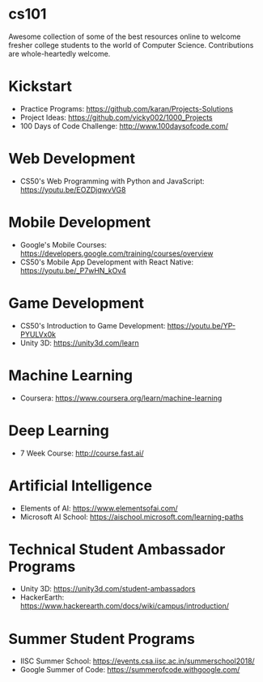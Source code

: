 # cs101
Awesome collection of some of the best resources online to welcome fresher college students to the world of Computer Science. Contributions are whole-heartedly welcome.

# Kickstart
* Practice Programs: <https://github.com/karan/Projects-Solutions>
* Project Ideas: <https://github.com/vicky002/1000_Projects>
* 100 Days of Code Challenge: <http://www.100daysofcode.com/>

# Web Development
* CS50's Web Programming with Python and JavaScript: <https://youtu.be/EOZDjqwvVG8>

# Mobile Development
* Google's Mobile Courses: <https://developers.google.com/training/courses/overview>
* CS50's Mobile App Development with React Native: <https://youtu.be/_P7wHN_kOv4>

# Game Development
* CS50's Introduction to Game Development: <https://youtu.be/YP-PYULVx0k>
* Unity 3D: <https://unity3d.com/learn>

# Machine Learning
* Coursera: <https://www.coursera.org/learn/machine-learning>

# Deep Learning
* 7 Week Course: <http://course.fast.ai/>

# Artificial Intelligence
* Elements of AI: <https://www.elementsofai.com/>
* Microsoft AI School: <https://aischool.microsoft.com/learning-paths>

# Technical Student Ambassador Programs
* Unity 3D: <https://unity3d.com/student-ambassadors>
* HackerEarth: <https://www.hackerearth.com/docs/wiki/campus/introduction/>

# Summer Student Programs
* IISC Summer School: <https://events.csa.iisc.ac.in/summerschool2018/>
* Google Summer of Code: <https://summerofcode.withgoogle.com/>
